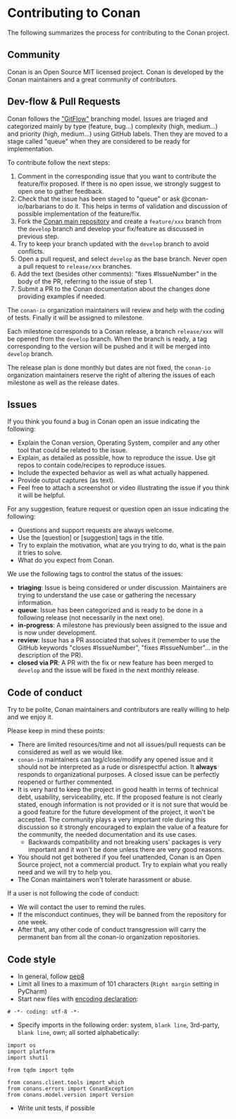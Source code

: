 Contributing to Conan
=====================

The following summarizes the process for contributing to the Conan project.

Community
---------

Conan is an Open Source MIT licensed project.
Conan is developed by the Conan maintainers and a great community of contributors.

Dev-flow & Pull Requests
------------------------

Conan follows the ["GitFlow"](https://datasift.github.io/gitflow/IntroducingGitFlow.html) branching model.
Issues are triaged and categorized mainly by type (feature, bug...) complexity (high, medium...) and priority (high, medium...) using GitHub
 labels. Then they are moved to a stage called "queue" when they are considered to be ready for implementation.

To contribute follow the next steps:

1. Comment in the corresponding issue that you want to contribute the feature/fix proposed. If there is no open issue, we strongly suggest
   to open one to gather feedback.
2. Check that the issue has been staged to "queue" or ask @conan-io/barbarians to do it. This helps in terms of validation and discussion of
   possible implementation of the feature/fix.
3. Fork the [Conan main repository](https://github.com/conan-io/conan) and create a `feature/xxx` branch from the `develop` branch and develop
   your fix/feature as discussed in previous step.
4. Try to keep your branch updated with the `develop` branch to avoid conflicts.
5. Open a pull request, and select `develop` as the base branch. Never open a pull request to ``release/xxx`` branches.
6. Add the text (besides other comments): "fixes #IssueNumber" in the body of the PR, referring to the issue of step 1.
7. Submit a PR to the Conan documentation about the changes done providing examples if needed.

The ``conan-io`` organization maintainers will review and help with the coding of tests. Finally it will be assigned to milestone.

Each milestone corresponds to a Conan release, a branch `release/xxx` will be opened from the `develop` branch.
When the branch is ready, a tag corresponding to the version will be pushed and it will be merged into `develop` branch.

The release plan is done monthly but dates are not fixed, the ``conan-io`` organization maintainers reserve the right of altering the issues
of each milestone as well as the release dates.

Issues
------

If you think you found a bug in Conan open an issue indicating the following:

- Explain the Conan version, Operating System, compiler and any other tool that could be related to the issue.
- Explain, as detailed as possible, how to reproduce the issue. Use git repos to contain code/recipes to reproduce issues.
- Include the expected behavior as well as what actually happened.
- Provide output captures (as text).
- Feel free to attach a screenshot or video illustrating the issue if you think it will be helpful.

For any suggestion, feature request or question open an issue indicating the following:

- Questions and support requests are always welcome.
- Use the [question] or [suggestion] tags in the title.
- Try to explain the motivation, what are you trying to do, what is the pain it tries to solve.
- What do you expect from Conan.

We use the following tags to control the status of the issues:

- **triaging**: Issue is being considered or under discussion. Maintainers are trying to understand the use case or gathering the necessary
  information.
- **queue**: Issue has been categorized and is ready to be done in a following release (not necessarily in the next one).
- **in-progress**: A milestone has previously been assigned to the issue and is now under development.
- **review**: Issue has a PR associated that solves it (remember to use the GitHub keywords "closes #IssueNumber", "fixes #IssueNumber"...
  in the description of the PR).
- **closed via PR**: A PR with the fix or new feature has been merged to `develop` and the issue will be fixed in the next monthly release.

Code of conduct
---------------

Try to be polite, Conan maintainers and contributors are really willing to help and we enjoy it.

Please keep in mind these points:

- There are limited resources/time and not all issues/pull requests can be considered as well as we would like.
- ``conan-io`` maintainers can tag/close/modify any opened issue and it should not be interpreted as a rude or disrespectful action. It
  **always** responds to organizational purposes. A closed issue can be perfectly reopened or further commented.
- It is very hard to keep the project in good health in terms of technical debt, usability, serviceability, etc. If the proposed feature is
  not clearly stated, enough information is not provided or it is not sure that would be a good feature for the future development of the project, it won't be accepted. The community plays a very important role during this discussion so it strongly encouraged to
  explain the value of a feature for the community, the needed documentation and its use cases.
  - Backwards compatibility and not breaking users' packages is very important and it won't be done unless there are very good reasons.
- You should not get bothered if you feel unattended, Conan is an Open Source project, not a commercial product. Try to explain what you
  really need and we will try to help you.
- The Conan maintainers won't tolerate harassment or abuse. 
  
If a user is not following the code of conduct:

   - We will contact the user to remind the rules.
   - If the misconduct continues, they will be banned from the repository for one week.
   - After that, any other code of conduct transgression will carry the permanent ban from all the conan-io organization repositories.

Code style
----------

- In general, follow [pep8](https://www.python.org/dev/peps/pep-0008/)
- Limit all lines to a maximum of 101 characters (`Right margin` setting in PyCharm)
- Start new files with [encoding declaration](https://www.python.org/dev/peps/pep-0263/):
```
# -*- coding: utf-8 -*-
```
- Specify imports in the following order: system, `blank line`, 3rd-party, `blank line`, own; all sorted alphabetically:
```
import os
import platform
import shutil

from tqdm import tqdm

from conans.client.tools import which
from conans.errors import ConanException
from conans.model.version import Version
```
- Write unit tests, if possible
